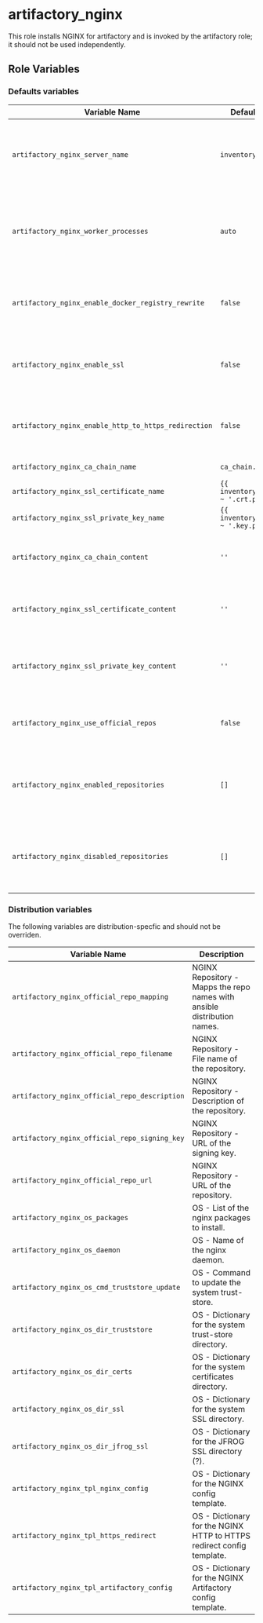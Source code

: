 # artifactory_nginx

This role installs NGINX for artifactory and is invoked by the artifactory role; it should not be used independently.

## Role Variables

### Defaults variables

| Variable Name                                  | Default Value                           | Description |
|------------------------------------------------|-----------------------------------------|-------------|
| `artifactory_nginx_server_name`                | `inventory_hostname`                    | Mandatory. The hostname used to access the Artifactory server. Adjust for production environments. |
| `artifactory_nginx_worker_processes`           | `auto`                                  | Specifies the number of NGINX worker processes, Defaults to auto to match the number of CPU cores. |
| `artifactory_nginx_enable_docker_registry_rewrite` | `false`                             | If true, enables a rewrite rule for Docker registry requests in the NGINX configuration. |
| `artifactory_nginx_enable_ssl`                | `false`                                  | Enables SSL configuration on NGINX. Important to secure connections. |
| `artifactory_nginx_enable_http_to_https_redirection` | `false`                           | Enables HTTP to HTTPS redirection; requires `nginx_enable_ssl` to be true. |
| `artifactory_nginx_ca_chain_name`                   | `ca_chain.pem`                           | File name of the CA chain. |
| `artifactory_nginx_ssl_certificate_name`            | `{{ inventory_hostname ~ '.crt.pem' }}`  | File name of the SSL certificate. |
| `artifactory_nginx_ssl_private_key_name`            | `{{ inventory_hostname ~ '.key.pem' }}`  | File name of the SSL private key. |
| `artifactory_nginx_ca_chain_content`                | `''`                                     | Content of the CA Chain. Store this variable in a vault file using block scalar. |
| `artifactory_nginx_ssl_certificate_content`         | `''`                                     | Content of the Certificate. Store this variable in a vault file using block scalar. |
| `artifactory_nginx_ssl_private_key_content`         | `''`                                     | Content of the Private key. Store this variable in a vault file using block scalar. |
| `artifactory_nginx_use_official_repos`        | `false`                                  | Set to true to use NGINX's official repositories for package installations. |
| `artifactory_nginx_enabled_repositories`      | `[]`                                     | List of repositories to enable when installing NGINX. Only applicable for CentOS/RHEL. |
| `artifactory_nginx_disabled_repositories`     | `[]`                                     | List of repositories to disable when installing NGINX. Only applicable for CentOS/RHEL. |


### Distribution variables

The following variables are distribution-specfic and should not be overriden.

| Variable Name                                  | Description                                                              |
|------------------------------------------------|--------------------------------------------------------------------------|
| `artifactory_nginx_official_repo_mapping`      | NGINX Repository - Mapps the repo names with ansible distribution names. |
| `artifactory_nginx_official_repo_filename`     | NGINX Repository - File name of the repository.                          |
| `artifactory_nginx_official_repo_description`  | NGINX Repository - Description of the repository.                        |
| `artifactory_nginx_official_repo_signing_key`  | NGINX Repository - URL of the signing key.                               |
| `artifactory_nginx_official_repo_url`          | NGINX Repository - URL of the repository.                                |
| `artifactory_nginx_os_packages`                | OS - List of the nginx packages to install.                              |
| `artifactory_nginx_os_daemon`                  | OS - Name of the nginx daemon.                                           |
| `artifactory_nginx_os_cmd_truststore_update`   | OS - Command to update the system trust-store.                           |
| `artifactory_nginx_os_dir_truststore`          | OS - Dictionary for the system trust-store directory.                    |
| `artifactory_nginx_os_dir_certs`               | OS - Dictionary for the system certificates directory.                   |
| `artifactory_nginx_os_dir_ssl`                 | OS - Dictionary for the system SSL directory.                            |
| `artifactory_nginx_os_dir_jfrog_ssl`           | OS - Dictionary for the JFROG SSL directory (?).                         |
| `artifactory_nginx_tpl_nginx_config`           | OS - Dictionary for the NGINX config template.                           |
| `artifactory_nginx_tpl_https_redirect`         | OS - Dictionary for the NGINX HTTP to HTTPS redirect config template.    |
| `artifactory_nginx_tpl_artifactory_config`     | OS - Dictionary for the NGINX Artifactory config template.               |
